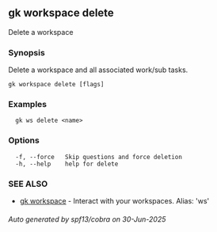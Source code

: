 ## gk workspace delete

Delete a workspace

### Synopsis

Delete a workspace and all associated work/sub tasks.

```
gk workspace delete [flags]
```

### Examples

```
  gk ws delete <name>
```

### Options

```
  -f, --force   Skip questions and force deletion
  -h, --help    help for delete
```

### SEE ALSO

* [gk workspace](gk_workspace.md)	 - Interact with your workspaces. Alias: 'ws'

###### Auto generated by spf13/cobra on 30-Jun-2025
